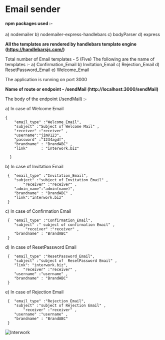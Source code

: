 # Email sender

#### npm packages used :-
a)    nodemailer
b)    nodemailer-express-handlebars
c)    bodyParser
d)    express


**All the templates are rendered by handlebars template engine  (https://handlebarsjs.com/)**

Total number of Email templates -  5 (Five)
The following are the name of templates :-
 a) Confirmation_Email
 b) Invitation_Email
 c) Rejection_Email
 d) ResetPassword_Email
 e) Welcome_Email

 The application is running on port 3000

**Name of route or endpoint -  /sendMail (http://localhost:3000/sendMail)**

The body of the endpoint (/sendMail) :-

a) In case of  Welcome Email
```
{
    "email_type" :"Welcome_Email",
    "subject" :"Subject of Welcome Mail" ,
    "receiver" :"receiver" ,
    "username":"jim@123",
    "password" :"1234agdf",
    "brandname" : "BrandABC" ,
    "link"      : "interwork.biz"

  }
```
b) In case of Invitation Email
```
 {	"email_type" :"Invitation_Email",
 	"subject" :"subject of Invitation Email" ,
        "receiver" :"receiver" ,
 	"admin_name":"admin(name)",
	"brandname" : "BrandABC" ,
	"link":"interwork.biz"
 }
```
c) In case of Confirmation Email
```
 {	"email_type" :"Confirmation_Email",
 	"subject" :" subject of confirmation Email" ,
         "receiver" :"receiver" ,
 	"brandname" : "BrandABC"
 }
```
d) In case of  ResetPassword Email
```
 {	"email_type" :"ResetPassword_Email",
 	"subject" :"subject of  ResetPassword Email" ,
 	"link": "interwork.biz",
        "receiver" :"receiver" ,
 	"username" :"username" ,
	"brandname" : "BrandABC"
 }
```
e) In case of Rejection Email
```
 {	"email_type" :"Rejection_Email",
 	"subject" :"subject of Rejection Email" ,
        "receiver" :"receiver" ,
	"username" :"username" ,
	"brandname" : "BrandABC"
 }

```

![Interwork](https://media.licdn.com/dms/image/C511BAQF7nye4gCyADw/company-background_10000/0?e=2159024400&v=beta&t=yT3pHgHzpiuFnQ6WEga_mWdWFqB9iRuN3abwKNGmVk8 "Interwork software solutions private limited")

